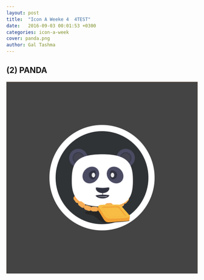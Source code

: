 ```yaml
---
layout: post
title:  "Icon A Weeke 4  4TEST"
date:   2016-09-03 00:01:53 +0300
categories: icon-a-week
cover: panda.png 
author: Gal Tashma
---
```

## (2) PANDA
![](/assets/img/panda.png)
